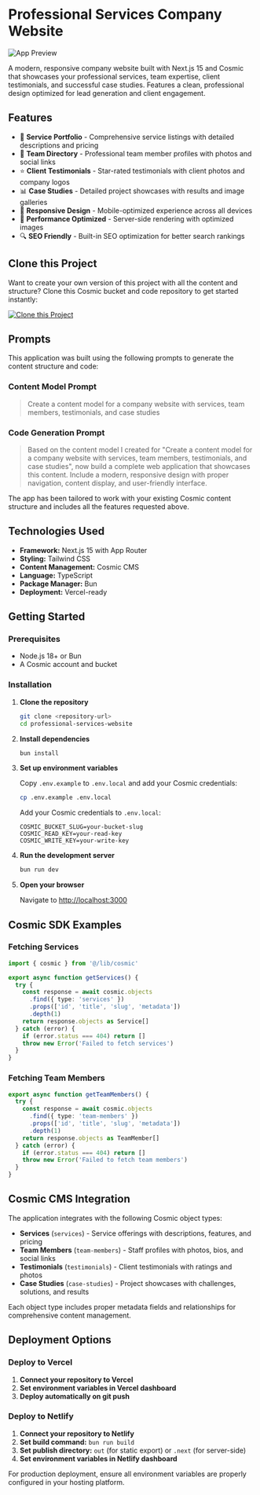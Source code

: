 # Professional Services Company Website

![App Preview](https://imgix.cosmicjs.com/65cdf9d0-a2ea-11f0-8dcc-651091f6a7c0-photo-1556742049-0cfed4f6a45d-1759778804214.jpg?w=1200&h=300&fit=crop&auto=format,compress)

A modern, responsive company website built with Next.js 15 and Cosmic that showcases your professional services, team expertise, client testimonials, and successful case studies. Features a clean, professional design optimized for lead generation and client engagement.

## Features

- 🎯 **Service Portfolio** - Comprehensive service listings with detailed descriptions and pricing
- 👥 **Team Directory** - Professional team member profiles with photos and social links
- ⭐ **Client Testimonials** - Star-rated testimonials with client photos and company logos
- 📊 **Case Studies** - Detailed project showcases with results and image galleries
- 📱 **Responsive Design** - Mobile-optimized experience across all devices
- 🚀 **Performance Optimized** - Server-side rendering with optimized images
- 🔍 **SEO Friendly** - Built-in SEO optimization for better search rankings

## Clone this Project

Want to create your own version of this project with all the content and structure? Clone this Cosmic bucket and code repository to get started instantly:

[![Clone this Project](https://img.shields.io/badge/Clone%20this%20Project-29abe2?style=for-the-badge&logo=cosmic&logoColor=white)](https://app.cosmic-staging.com/projects/new?clone_bucket=68e4176ee8c3ccb945962dc9&clone_repository=68e41908e8c3ccb945962dec)

## Prompts

This application was built using the following prompts to generate the content structure and code:

### Content Model Prompt

> Create a content model for a company website with services, team members, testimonials, and case studies

### Code Generation Prompt

> Based on the content model I created for "Create a content model for a company website with services, team members, testimonials, and case studies", now build a complete web application that showcases this content. Include a modern, responsive design with proper navigation, content display, and user-friendly interface.

The app has been tailored to work with your existing Cosmic content structure and includes all the features requested above.

## Technologies Used

- **Framework:** Next.js 15 with App Router
- **Styling:** Tailwind CSS
- **Content Management:** Cosmic CMS
- **Language:** TypeScript
- **Package Manager:** Bun
- **Deployment:** Vercel-ready

## Getting Started

### Prerequisites

- Node.js 18+ or Bun
- A Cosmic account and bucket

### Installation

1. **Clone the repository**
   ```bash
   git clone <repository-url>
   cd professional-services-website
   ```

2. **Install dependencies**
   ```bash
   bun install
   ```

3. **Set up environment variables**
   
   Copy `.env.example` to `.env.local` and add your Cosmic credentials:
   ```bash
   cp .env.example .env.local
   ```
   
   Add your Cosmic credentials to `.env.local`:
   ```env
   COSMIC_BUCKET_SLUG=your-bucket-slug
   COSMIC_READ_KEY=your-read-key
   COSMIC_WRITE_KEY=your-write-key
   ```

4. **Run the development server**
   ```bash
   bun run dev
   ```

5. **Open your browser**
   
   Navigate to [http://localhost:3000](http://localhost:3000)

## Cosmic SDK Examples

### Fetching Services
```typescript
import { cosmic } from '@/lib/cosmic'

export async function getServices() {
  try {
    const response = await cosmic.objects
      .find({ type: 'services' })
      .props(['id', 'title', 'slug', 'metadata'])
      .depth(1)
    return response.objects as Service[]
  } catch (error) {
    if (error.status === 404) return []
    throw new Error('Failed to fetch services')
  }
}
```

### Fetching Team Members
```typescript
export async function getTeamMembers() {
  try {
    const response = await cosmic.objects
      .find({ type: 'team-members' })
      .props(['id', 'title', 'slug', 'metadata'])
      .depth(1)
    return response.objects as TeamMember[]
  } catch (error) {
    if (error.status === 404) return []
    throw new Error('Failed to fetch team members')
  }
}
```

## Cosmic CMS Integration

The application integrates with the following Cosmic object types:

- **Services** (`services`) - Service offerings with descriptions, features, and pricing
- **Team Members** (`team-members`) - Staff profiles with photos, bios, and social links
- **Testimonials** (`testimonials`) - Client testimonials with ratings and photos
- **Case Studies** (`case-studies`) - Project showcases with challenges, solutions, and results

Each object type includes proper metadata fields and relationships for comprehensive content management.

## Deployment Options

### Deploy to Vercel

1. **Connect your repository to Vercel**
2. **Set environment variables in Vercel dashboard**
3. **Deploy automatically on git push**

### Deploy to Netlify

1. **Connect your repository to Netlify**
2. **Set build command:** `bun run build`
3. **Set publish directory:** `out` (for static export) or `.next` (for server-side)
4. **Set environment variables in Netlify dashboard**

For production deployment, ensure all environment variables are properly configured in your hosting platform.

<!-- README_END -->